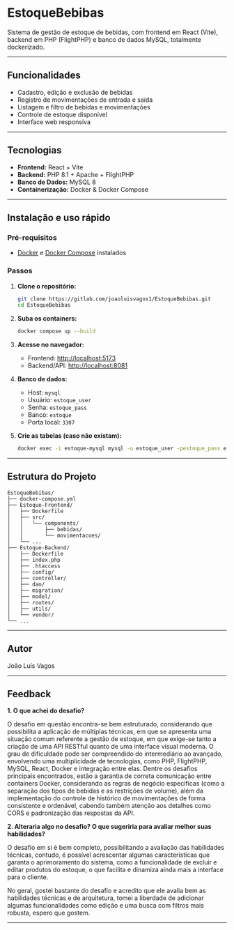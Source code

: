 # EstoqueBebibas

Sistema de gestão de estoque de bebidas, com frontend em React (Vite), backend em PHP (FlightPHP) e banco de dados MySQL, totalmente dockerizado.

---

## Funcionalidades

- Cadastro, edição e exclusão de bebidas
- Registro de movimentações de entrada e saída
- Listagem e filtro de bebidas e movimentações
- Controle de estoque disponível
- Interface web responsiva

---

## Tecnologias

- **Frontend:** React + Vite
- **Backend:** PHP 8.1 + Apache + FlightPHP
- **Banco de Dados:** MySQL 8
- **Containerização:** Docker & Docker Compose

---

## Instalação e uso rápido

### Pré-requisitos

- [Docker](https://www.docker.com/) e [Docker Compose](https://docs.docker.com/compose/) instalados

### Passos

1. **Clone o repositório:**
   ```bash
   git clone https://gitlab.com/joaoluisvagos1/EstoqueBebibas.git
   cd EstoqueBebibas
   ```

2. **Suba os containers:**
   ```bash
   docker compose up --build
   ```

3. **Acesse no navegador:**
   - Frontend: [http://localhost:5173](http://localhost:5173)
   - Backend/API: [http://localhost:8081](http://localhost:8081)

4. **Banco de dados:**
   - Host: `mysql`
   - Usuário: `estoque_user`
   - Senha: `estoque_pass`
   - Banco: `estoque`
   - Porta local: `3307`

5. **Crie as tabelas (caso não existam):**
   ```bash
   docker exec -i estoque-mysql mysql -u estoque_user -pestoque_pass estoque < Estoque-Backend/migration/create_tables.sql
   ```

---

## Estrutura do Projeto

```
EstoqueBebibas/
├── docker-compose.yml
├── Estoque-Frontend/
│   ├── Dockerfile
│   ├── src/
│   │   └── components/
│   │       ├── bebidas/
│   │       └── movimentacoes/
│   └── ...
├── Estoque-Backend/
│   ├── Dockerfile
│   ├── index.php
│   ├── .htaccess
│   ├── config/
│   ├── controller/
│   ├── dao/
│   ├── migration/
│   ├── model/
│   ├── routes/
│   ├── utils/
│   └── vendor/
└── ...
```

---

## Autor

João Luís Vagos

---

## Feedback ##

**1. O que achei do desafio?**

O desafio em questão encontra-se bem estruturado, considerando que possibilita a aplicação de múltiplas técnicas, em que se apresenta uma situação comum referente a gestão de estoque, em que exige-se tanto a criação de uma API RESTful quanto de uma interface visual moderna.
O grau de dificuldade pode ser compreendido do intermediário ao avançado, envolvendo uma multiplicidade de tecnologias, como PHP, FlightPHP, MySQL, React, Docker e integração entre elas. 
Dentre os desafios principais encontrados, estão a garantia de correta comunicação entre containers Docker, considerando as regras de negócio específicas (como a separação dos tipos de bebidas e as restrições de volume), além da implementação do controle de histórico de movimentações de forma consistente e ordenável, cabendo também atenção aos detalhes como CORS e padronização das respostas da API.

**2. Alteraria algo no desafio? O que sugeriria para avaliar melhor suas habilidades?**

O desafio em si é bem completo, possibilitando a avaliação das habilidades técnicas, contudo, é possível acrescentar algumas características que garanta o aprimoramento do sistema, como a funcionalidade de excluir e editar produtos do estoque, o que facilita e dinamiza ainda mais a interface para o cliente.

No geral, gostei bastante do desafio e acredito que ele avalia bem as habilidades técnicas e de arquitetura, tomei a liberdade de adicionar algumas funcionalidades como edição e uma busca com filtros mais robusta, espero que gostem.

---
